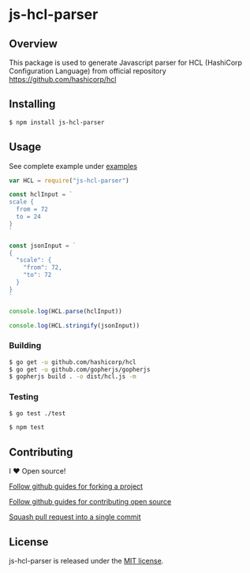 # js-hcl-parser

## Overview

This package is used to generate Javascript parser for HCL (HashiCorp Configuration Language) from official repository https://github.com/hashicorp/hcl

## Installing

```sh
$ npm install js-hcl-parser
```

## Usage

See complete example under [examples](examples/)

```js
var HCL = require("js-hcl-parser")

const hclInput = `
scale {
  from = 72
  to = 24
}
`

const jsonInput = `
{
  "scale": {
    "from": 72,
    "to": 72
  }
}
`

console.log(HCL.parse(hclInput))

console.log(HCL.stringify(jsonInput))
```

### Building

```sh
$ go get -u github.com/hashicorp/hcl
$ go get -u github.com/gopherjs/gopherjs
$ gopherjs build . -o dist/hcl.js -m
```

### Testing

```sh
$ go test ./test
```

```js
$ npm test
```

## Contributing

I :heart: Open source!

[Follow github guides for forking a project](https://guides.github.com/activities/forking/)

[Follow github guides for contributing open source](https://guides.github.com/activities/contributing-to-open-source/#contributing)

[Squash pull request into a single commit](http://eli.thegreenplace.net/2014/02/19/squashing-github-pull-requests-into-a-single-commit/)

## License

js-hcl-parser is released under the [MIT license](http://opensource.org/licenses/MIT).